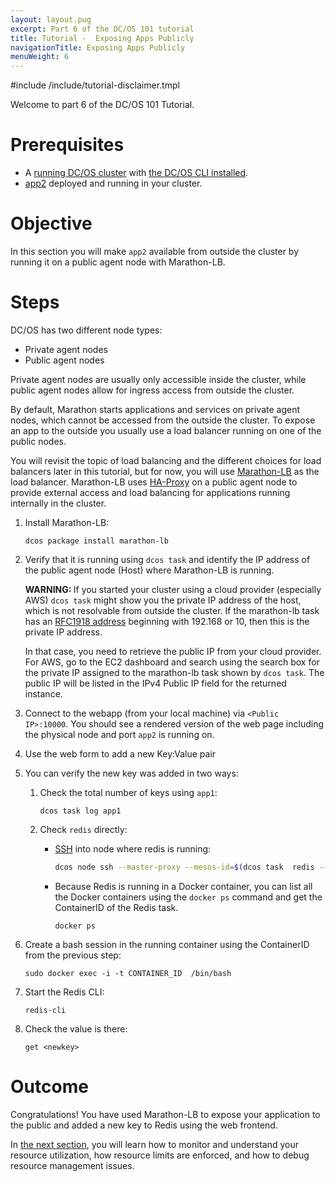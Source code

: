 ```yaml
---
layout: layout.pug
excerpt: Part 6 of the DC/OS 101 tutorial
title: Tutorial -  Exposing Apps Publicly
navigationTitle: Exposing Apps Publicly
menuWeight: 6
---
```


#include /include/tutorial-disclaimer.tmpl


Welcome to part 6 of the DC/OS 101 Tutorial.


# Prerequisites
* A [running DC/OS cluster](/dcos/1.12/tutorials/dcos-101/cli/) with [the DC/OS CLI installed](/dcos/1.12/tutorials/dcos-101/cli/).
* [app2](/dcos/1.12/tutorials/dcos-101/app2/) deployed and running in your cluster.


# Objective
In this section you will make `app2` available from outside the cluster by running it on a public agent node with Marathon-LB.

# Steps
DC/OS has two different node types:

- Private agent nodes
- Public agent nodes

Private agent nodes are usually only accessible inside the cluster, while public agent nodes allow for ingress access from outside the cluster.

By default, Marathon starts applications and services on private agent nodes, which cannot be accessed from the outside the cluster. To expose an app to the outside you usually use a load balancer running on one of the public nodes.

You will revisit the topic of load balancing and the different choices for load balancers later in this tutorial, but for now, you will use [Marathon-LB](/dcos/1.12/tutorials/dcos-101/loadbalancing/) as the load balancer. Marathon-LB uses [HA-Proxy](http://www.haproxy.org/) on a public agent node to provide external access and load balancing for applications running internally in the cluster.

1. Install Marathon-LB: 
  
    ```
    dcos package install marathon-lb
    ```
1. Verify that it is running using `dcos task` and identify the IP address of the public agent node (Host) where Marathon-LB is running.

    <p class="message--warning"><strong>WARNING: </strong>If you started your cluster using a cloud provider (especially AWS) <code>dcos task</code> might show you the private IP address of the host, which is not resolvable from outside the cluster. If the marathon-lb task has an <a href="https://en.wikipedia.org/wiki/Private_network"> RFC1918 address</a> beginning with 192.168 or 10, then this is the private IP address.</p>

    In that case, you need to retrieve the public IP from your cloud provider. For AWS, go to the EC2 dashboard and search using the search box for the private IP assigned to the marathon-lb task shown by `dcos task`. The public IP will be listed in the IPv4 Public IP field for the returned instance.

1. Connect to the webapp (from your local machine) via `<Public IP>:10000`. You should see a rendered version of the web page including the physical node and port `app2` is running on.
1. Use the web form to add a new Key:Value pair
1. You can verify the new key was added in two ways:
    1. Check the total number of keys using `app1`:
        ```
        dcos task log app1
        ```
    1. Check `redis` directly:
       *  [SSH](/dcos/1.12/administering-clusters/sshcluster/) into node where redis is running:

           ```bash
           dcos node ssh --master-proxy --mesos-id=$(dcos task  redis --json |  jq -r '.[] | .slave_id')
           ```
       * Because Redis is running in a Docker container, you can list all the Docker containers using the `docker ps` command and get the ContainerID of the Redis task.

          ```
          docker ps
          ```

1. Create a bash session in the running container using the ContainerID from the previous step: 
       
      ```
      sudo docker exec -i -t CONTAINER_ID  /bin/bash
      ```
1. Start the Redis CLI: 
       
      ```
      redis-cli
      ```
1. Check the value is there: 
       
      ```
      get <newkey>
      ```

# Outcome
Congratulations! You have used Marathon-LB to expose your application to the public and added a new key to Redis using the web frontend.

 In [the next section](/dcos/1.12/tutorials/dcos-101/resources/), you will learn how to monitor and understand your resource utilization, how resource limits are enforced, and how to debug resource management issues.